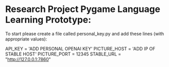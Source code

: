 # Research Project Pygame Language Learning Prototype:

To start please create a file called personal_key.py and add these lines (with appropriate values):

API_KEY = 'ADD PERSONAL OPENAI KEY'
PICTURE_HOST = 'ADD IP OF STABLE HOST'
PICTURE_PORT = 12345
STABLE_URL = "http://127.0.0.1:7860"
